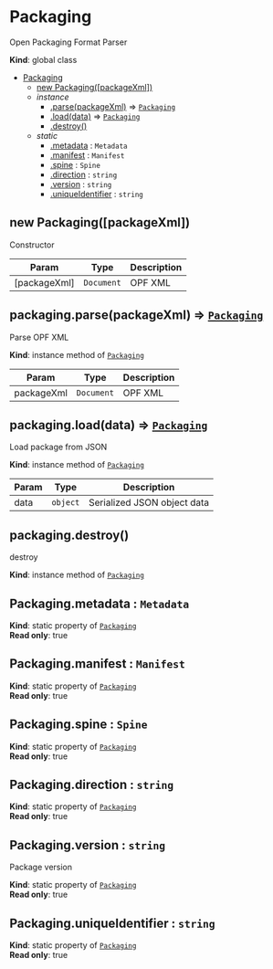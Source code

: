 <a name="Packaging"></a>

# Packaging
Open Packaging Format Parser

**Kind**: global class  

* [Packaging](#Packaging)
    * [new Packaging([packageXml])](#new_Packaging_new)
    * _instance_
        * [.parse(packageXml)](#Packaging+parse) ⇒ [<code>Packaging</code>](#Packaging)
        * [.load(data)](#Packaging+load) ⇒ [<code>Packaging</code>](#Packaging)
        * [.destroy()](#Packaging+destroy)
    * _static_
        * [.metadata](#Packaging.metadata) : <code>Metadata</code>
        * [.manifest](#Packaging.manifest) : <code>Manifest</code>
        * [.spine](#Packaging.spine) : <code>Spine</code>
        * [.direction](#Packaging.direction) : <code>string</code>
        * [.version](#Packaging.version) : <code>string</code>
        * [.uniqueIdentifier](#Packaging.uniqueIdentifier) : <code>string</code>

<a name="new_Packaging_new"></a>

## new Packaging([packageXml])
Constructor


| Param | Type | Description |
| --- | --- | --- |
| [packageXml] | <code>Document</code> | OPF XML |

<a name="Packaging+parse"></a>

## packaging.parse(packageXml) ⇒ [<code>Packaging</code>](#Packaging)
Parse OPF XML

**Kind**: instance method of [<code>Packaging</code>](#Packaging)  

| Param | Type | Description |
| --- | --- | --- |
| packageXml | <code>Document</code> | OPF XML |

<a name="Packaging+load"></a>

## packaging.load(data) ⇒ [<code>Packaging</code>](#Packaging)
Load package from JSON

**Kind**: instance method of [<code>Packaging</code>](#Packaging)  

| Param | Type | Description |
| --- | --- | --- |
| data | <code>object</code> | Serialized JSON object data |

<a name="Packaging+destroy"></a>

## packaging.destroy()
destroy

**Kind**: instance method of [<code>Packaging</code>](#Packaging)  
<a name="Packaging.metadata"></a>

## Packaging.metadata : <code>Metadata</code>
**Kind**: static property of [<code>Packaging</code>](#Packaging)  
**Read only**: true  
<a name="Packaging.manifest"></a>

## Packaging.manifest : <code>Manifest</code>
**Kind**: static property of [<code>Packaging</code>](#Packaging)  
**Read only**: true  
<a name="Packaging.spine"></a>

## Packaging.spine : <code>Spine</code>
**Kind**: static property of [<code>Packaging</code>](#Packaging)  
**Read only**: true  
<a name="Packaging.direction"></a>

## Packaging.direction : <code>string</code>
**Kind**: static property of [<code>Packaging</code>](#Packaging)  
**Read only**: true  
<a name="Packaging.version"></a>

## Packaging.version : <code>string</code>
Package version

**Kind**: static property of [<code>Packaging</code>](#Packaging)  
**Read only**: true  
<a name="Packaging.uniqueIdentifier"></a>

## Packaging.uniqueIdentifier : <code>string</code>
**Kind**: static property of [<code>Packaging</code>](#Packaging)  
**Read only**: true  
